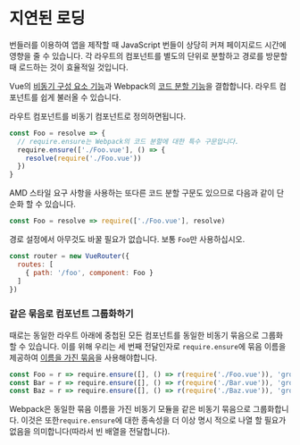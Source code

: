 # 지연된 로딩

번들러를 이용하여 앱을 제작할 때 JavaScript 번들이 상당히 커져 페이지로드 시간에 영향을 줄 수 있습니다. 각 라우트의 컴포넌트를 별도의 단위로 분할하고 경로를 방문할 때 로드하는 것이 효율적일 것입니다.

Vue의 [비동기 구성 요소 기능](http://vuejs.org/guide/components.html#Async-Components)과 Webpack의 [코드 분할 기능](https://webpack.github.io/docs/code-splitting)을 결합합니다. 라우트 컴포넌트를 쉽게 불러올 수 있습니다.

라우트 컴포넌트를 비동기 컴포넌트로 정의하면됩니다.

``` js
const Foo = resolve => {
  // require.ensure는 Webpack의 코드 분할에 대한 특수 구문입니다.
  require.ensure(['./Foo.vue'], () => {
    resolve(require('./Foo.vue'))
  })
}
```

AMD 스타일 요구 사항을 사용하는 또다른 코드 분할 구문도 있으므로 다음과 같이 단순화 할 수 있습니다.

``` js
const Foo = resolve => require(['./Foo.vue'], resolve)
```

경로 설정에서 아무것도 바꿀 필요가 없습니다. 보통 `Foo`만 사용하십시오.

``` js
const router = new VueRouter({
  routes: [
    { path: '/foo', component: Foo }
  ]
})
```

### 같은 묶음로 컴포넌트 그룹화하기

때로는 동일한 라우트 아래에 중첩된 모든 컴포넌트를 동일한 비동기 묶음으로 그룹화 할 수 있습니다. 이를 위해 우리는 세 번째 전달인자로 `require.ensure`에 묶음 이름을 제공하여 [이름을 가진 묶음](https://webpack.github.io/docs/code-splitting.html#named-chunks)을 사용해야합니다.

``` js
const Foo = r => require.ensure([], () => r(require('./Foo.vue')), 'group-foo')
const Bar = r => require.ensure([], () => r(require('./Bar.vue')), 'group-foo')
const Baz = r => require.ensure([], () => r(require('./Baz.vue')), 'group-foo')
```

Webpack은 동일한 묶음 이름을 가진 비동기 모듈을 같은 비동기 묶음으로 그룹화합니다. 이것은 또한`require.ensure`에 대한 종속성을 더 이상 명시 적으로 나열 할 필요가 없음을 의미합니다(따라서 빈 배열을 전달합니다).
